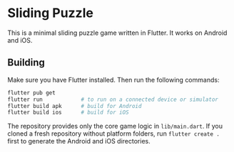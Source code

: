 # Sliding Puzzle

This is a minimal sliding puzzle game written in Flutter. It works on Android and iOS.

## Building

Make sure you have Flutter installed. Then run the following commands:

```bash
flutter pub get
flutter run            # to run on a connected device or simulator
flutter build apk      # build for Android
flutter build ios      # build for iOS
```

The repository provides only the core game logic in `lib/main.dart`. If you cloned a fresh repository without platform folders, run `flutter create .` first to generate the Android and iOS directories.
